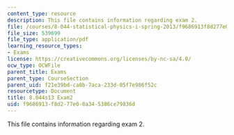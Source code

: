 ```yaml
---
content_type: resource
description: This file contains information regarding exam 2.
file: /courses/8-044-statistical-physics-i-spring-2013/f9686913f8d277e00a345386ce79836d_MIT8_044S14_exam2_04.pdf
file_size: 539699
file_type: application/pdf
learning_resource_types:
- Exams
license: https://creativecommons.org/licenses/by-nc-sa/4.0/
ocw_type: OCWFile
parent_title: Exams
parent_type: CourseSection
parent_uid: f21e39bd-ca8b-7aca-233d-05f7e986f52c
resourcetype: Document
title: 8.044s13 Exam2
uid: f9686913-f8d2-77e0-0a34-5386ce79836d
---
```

This file contains information regarding exam 2.